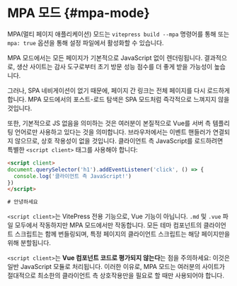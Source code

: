 # MPA 모드 <Badge type="warning" text="실험적" /> {#mpa-mode}

MPA(멀티 페이지 애플리케이션) 모드는 `vitepress build --mpa` 명령어를 통해 또는 `mpa: true` 옵션을 통해 설정 파일에서 활성화할 수 있습니다.

MPA 모드에서는 모든 페이지가 기본적으로 JavaScript 없이 렌더링됩니다. 결과적으로, 생산 사이트는 감사 도구로부터 초기 방문 성능 점수를 더 좋게 받을 가능성이 높습니다.

그러나, SPA 네비게이션이 없기 때문에, 페이지 간 링크는 전체 페이지를 다시 로드하게 합니다. MPA 모드에서의 포스트-로드 탐색은 SPA 모드처럼 즉각적으로 느껴지지 않을 것입니다.

또한, 기본적으로 JS 없음을 의미하는 것은 여러분이 본질적으로 Vue를 서버 측 템플리팅 언어로만 사용하고 있다는 것을 의미합니다. 브라우저에서는 이벤트 핸들러가 연결되지 않으므로, 상호 작용성이 없을 것입니다. 클라이언트 측 JavaScript를 로드하려면 특별한 `<script client>` 태그를 사용해야 합니다:

```html
<script client>
document.querySelector('h1').addEventListener('click', () => {
  console.log('클라이언트 측 JavaScript!')
})
</script>

# 안녕하세요
```

`<script client>`는 VitePress 전용 기능으로, Vue 기능이 아닙니다. `.md` 및 `.vue` 파일 모두에서 작동하지만 MPA 모드에서만 작동합니다. 모든 테마 컴포넌트의 클라이언트 스크립트는 함께 번들링되며, 특정 페이지의 클라이언트 스크립트는 해당 페이지만을 위해 분할됩니다.

`<script client>`는 **Vue 컴포넌트 코드로 평가되지 않는다**는 점을 주의하세요: 이것은 일반 JavaScript 모듈로 처리됩니다. 이러한 이유로, MPA 모드는 여러분의 사이트가 절대적으로 최소한의 클라이언트 측 상호작용만을 필요로 할 때만 사용되어야 합니다.
